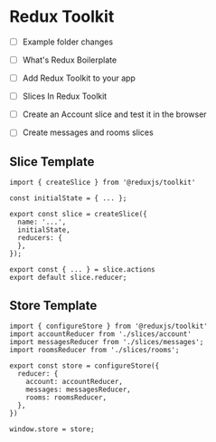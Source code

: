 # Redux Toolkit

- [ ] Example folder changes

- [ ] What's Redux Boilerplate

- [ ] Add Redux Toolkit to your app

- [ ] Slices In Redux Toolkit

- [ ] Create an Account slice and test it in the browser

- [ ] Create messages and rooms slices



## Slice Template

```
import { createSlice } from '@reduxjs/toolkit'

const initialState = { ... };

export const slice = createSlice({
  name: '...',
  initialState,
  reducers: {
  },
});

export const { ... } = slice.actions
export default slice.reducer;
```


## Store Template

```
import { configureStore } from '@reduxjs/toolkit'
import accountReducer from './slices/account'
import messagesReducer from './slices/messages';
import roomsReducer from './slices/rooms';

export const store = configureStore({
  reducer: {
    account: accountReducer,
    messages: messagesReducer,
    rooms: roomsReducer,
  },
})

window.store = store;
```




